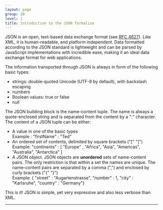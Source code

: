```yaml
---
layout: page
group: 20
level: 1
title: Introduction to the JSON formalism
---
```


JSON is an open, text-based data exchange format (see [RFC 4627](http://www.ietf.org/rfc/rfc4627.txt)). Like XML, it is human-readable, and 
platform independent. Data formatted according to the JSON standard is lightweight and can be parsed 
by JavaScript implementations with incredible ease, making it an ideal data exchange format for web 
applications.

The information transported through JSON is always in form of the following basic types:

*  strings: double-quoted Unicode (UTF-8 by default), with backslash escaping
*  numbers
*  Boolean values: true or false
*  null

The JSON building block is the name-content tuple. The name is always a quote-enclosed string and is 
separated from the content by a ":" character. The content of a JSON tuple can be either:

*  A value in one of the basic types   
    Example : "firstName" : "Ted"
*  An ordered set of contents, delimited by square brackets ("["  "]")   
    Example: "continents"  : [ "Europe" , "Africa", "Asia", "Americas", "Australia", "Antarctica" ]
*  A JSON object. JSON objects are **unordered** sets of name-content pairs. The only restriction is 
that within a set the names are unique. The name-content pairs are separated by a comma (",") 
and enclosed by curly brackets ("{" "}")   
Example: { "street" : "Augartenstrasse", "number" : 1, "city" : 
"Karlsruhe", "country" : "Germany"}

This is it! JSON is simple, yet very expressive and also less verbose than XML. 

***